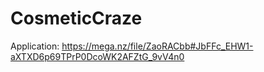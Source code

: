 # CosmeticCraze
Application: https://mega.nz/file/ZaoRACbb#JbFFc_EHW1-aXTXD6p69TPrP0DcoWK2AFZtG_9vV4n0
